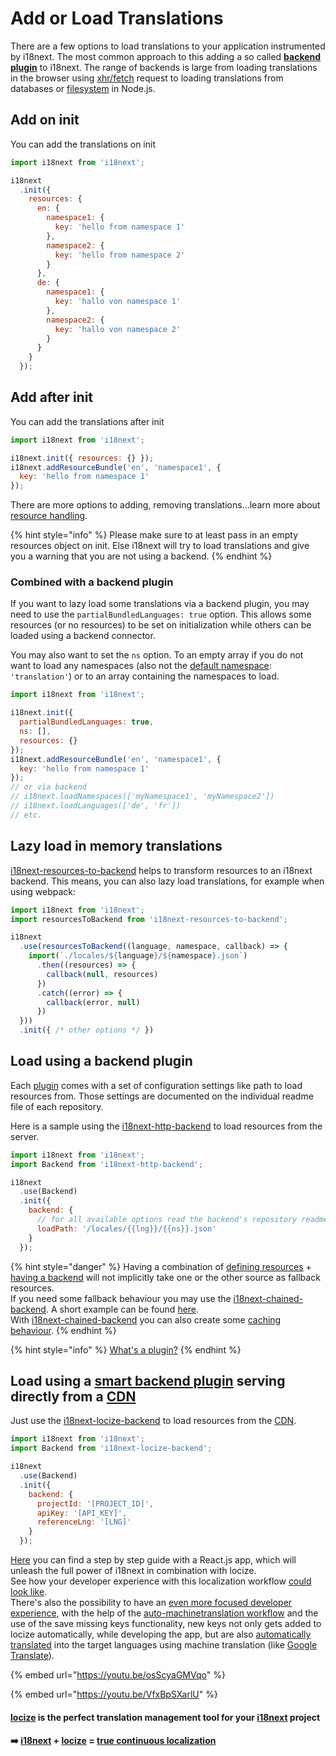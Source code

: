# Add or Load Translations

There are a few options to load translations to your application instrumented by i18next. The most common approach to this adding a so called [**backend plugin**](https://www.i18next.com/overview/plugins-and-utils#backends) to i18next. The range of backends is large from loading translations in the browser using [xhr/fetch](https://github.com/i18next/i18next-http-backend) request to loading translations from databases or [filesystem](https://github.com/i18next/i18next-fs-backend) in Node.js.

## Add on init

You can add the translations on init

```javascript
import i18next from 'i18next';

i18next
  .init({
    resources: {
      en: {
        namespace1: {
          key: 'hello from namespace 1'
        },
        namespace2: {
          key: 'hello from namespace 2'
        }
      },
      de: {
        namespace1: {
          key: 'hallo von namespace 1'
        },
        namespace2: {
          key: 'hallo von namespace 2'
        }  
      }
    }
  });
```

## Add after init

You can add the translations after init

```javascript
import i18next from 'i18next';

i18next.init({ resources: {} });
i18next.addResourceBundle('en', 'namespace1', {
  key: 'hello from namespace 1'
});
```

There are more options to adding, removing translations...learn more about [resource handling](../overview/api.md).

{% hint style="info" %}
Please make sure to at least pass in an empty resources object on init. Else i18next will try to load translations and give you a warning that you are not using a backend.
{% endhint %}

### Combined with a backend plugin

If you want to lazy load some translations via a backend plugin, you may need to use the `partialBundledLanguages: true` option. This allows some resources (or no resources) to be set on initialization while others can be loaded using a backend connector.

You may also want to set the `ns` option. To an empty array if you do not want to load any namespaces (also not the [default namespace](../overview/configuration-options.md#languages-namespaces-resources): `'translation'`) or to an array containing the namespaces to load.

```javascript
import i18next from 'i18next';

i18next.init({
  partialBundledLanguages: true,
  ns: [],
  resources: {}
});
i18next.addResourceBundle('en', 'namespace1', {
  key: 'hello from namespace 1'
});
// or via backend
// i18next.loadNamespaces(['myNamespace1', 'myNamespace2'])
// i18next.loadLanguages(['de', 'fr'])
// etc.
```

## Lazy load in memory translations

[i18next-resources-to-backend](https://github.com/i18next/i18next-resources-to-backend) helps to transform resources to an i18next backend. This means, you can also lazy load translations, for example when using webpack:

```javascript
import i18next from 'i18next';
import resourcesToBackend from 'i18next-resources-to-backend';

i18next
  .use(resourcesToBackend((language, namespace, callback) => {
    import(`./locales/${language}/${namespace}.json`)
      .then((resources) => {
        callback(null, resources)
      })
      .catch((error) => {
        callback(error, null)
      })
  }))
  .init({ /* other options */ })
```

## Load using a backend plugin

Each [plugin](../principles/plugins.md) comes with a set of configuration settings like path to load resources from. Those settings are documented on the individual readme file of each repository.

Here is a sample using the [i18next-http-backend](https://github.com/i18next/i18next-http-backend) to load resources from the server.

```javascript
import i18next from 'i18next';
import Backend from 'i18next-http-backend';

i18next
  .use(Backend)
  .init({
    backend: {
      // for all available options read the backend's repository readme file
      loadPath: '/locales/{{lng}}/{{ns}}.json'
    }
  });
```

{% hint style="danger" %}
Having a combination of [defining resources](add-or-load-translations.md#add-on-init) + [having a backend](add-or-load-translations.md#load-using-a-backend-plugin) will not implicitly take one or the other source as fallback resources.\
If you need some fallback behaviour you may use the [i18next-chained-backend](https://github.com/i18next/i18next-chained-backend). A short example can be found [here](https://github.com/i18next/i18next-http-backend/blob/master/example/fallback/app.js).\
With [i18next-chained-backend](https://github.com/i18next/i18next-chained-backend) you can also create some [caching behaviour](caching.md).
{% endhint %}

{% hint style="info" %}
[What's a plugin?](../principles/plugins.md)
{% endhint %}

## Load using a [smart backend plugin](https://github.com/locize/i18next-locize-backend) serving directly from a [CDN](https://docs.locize.com/whats-inside/cdn-content-delivery-network)

Just use the [i18next-locize-backend](https://github.com/locize/i18next-locize-backend) to load resources from the [CDN](https://docs.locize.com/whats-inside/cdn-content-delivery-network).

```javascript
import i18next from 'i18next';
import Backend from 'i18next-locize-backend';

i18next
  .use(Backend)
  .init({
    backend: {
      projectId: '[PROJECT_ID]',
      apiKey: '[API_KEY]',
      referenceLng: '[LNG]'
    }
  });
```

[Here](https://github.com/locize/react-tutorial) you can find a step by step guide with a React.js app, which will unleash the full power of i18next in combination with locize.\
See how your developer experience with this localization workflow [could look like](https://youtu.be/osScyaGMVqo).\
There's also the possibility to have an [even more focused developer experience](https://youtu.be/VfxBpSXarlU), with the help of the [auto-machinetranslation workflow](https://docs.locize.com/whats-inside/auto-machine-translation) and the use of the save missing keys functionality, new keys not only gets added to locize automatically, while developing the app, but are also [automatically translated](https://youtu.be/VfxBpSXarlU) into the target languages using machine translation (like [Google Translate](https://cloud.google.com/translate)).

{% embed url="https://youtu.be/osScyaGMVqo" %}

{% embed url="https://youtu.be/VfxBpSXarlU" %}

#### [**locize**](https://locize.com) is the perfect translation management tool for your [**i18next**](https://www.i18next.com) project

#### ➡️ [i18next](https://www.i18next.com) + [locize](https://locize.com) = [true continuous localization](https://locize.com/how-it-works.html#continouslocalization)
